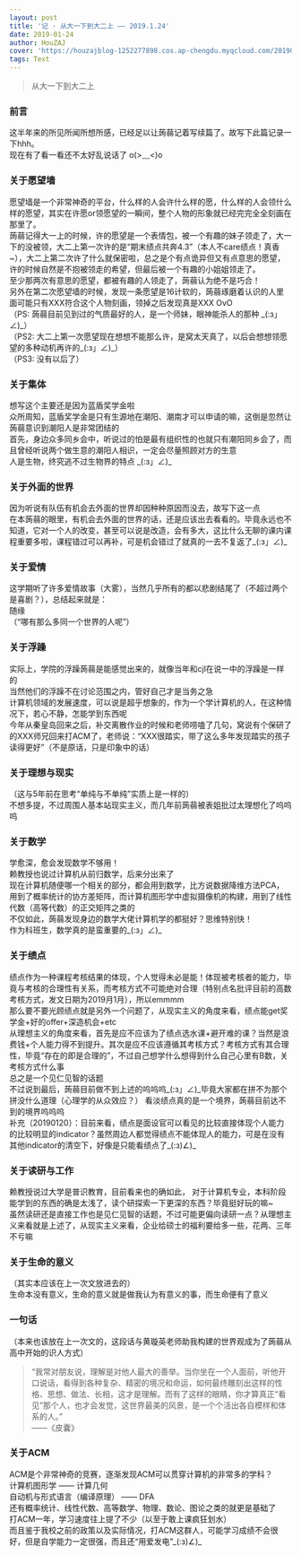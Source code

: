 ```yaml
---
layout: post
title: '记 · 从大一下到大二上 —— 2019.1.24'
date: 2019-01-24
author: HouZAJ
cover: 'https://houzajblog-1252277898.cos.ap-chengdu.myqcloud.com/20190124%20NoteGrowth/20190114-01.png'
tags: Text
---
```


> 从大一下到大二上


### 前言   
这半年来的所见所闻所想所感，已经足以让蒟蒻记着写续篇了。故写下此篇记录一下hhh。  
现在有了看一看还不太好乱说话了 o(>﹏<)o  

### 关于愿望墙
愿望墙是一个非常神奇的平台，什么样的人会许什么样的愿，什么样的人会领什么样的愿望，其实在许愿or领愿望的一瞬间，整个人物的形象就已经完完全全刻画在那里了。  
蒟蒻记得大一上的时候，许的愿望是一个表情包，被一个有趣的妹子领走了，大一下的没被领，大二上第一次许的是“期末绩点共奔4.3”（本人不care绩点！真香~），大二上第二次许了什么就保密啦，总之是个有点诡异但又有点意思的愿望，许的时候自然是不抱被领走的希望，但最后被一个有趣的小姐姐领走了。  
至少那两次有意思的愿望，都被有趣的人领走了，蒟蒻认为绝不是巧合！  
另外在第二次愿望墙的时候，发现一条愿望是16计软的，蒟蒻琢磨着认识的人里面可能只有XXX符合这个人物刻画，领掉之后发现真是XXX  OvO    
（PS: 蒟蒻目前见到过的气质最好的人，是一个师妹，眼神能杀人的那种 \_(:з」∠)\_）  
（PS2: 大二上第一次愿望现在想想不能那么许，是窝太天真了，以后会想想领愿望的多种动机再许的\_(:з」∠)\_）  
（PS3: 没有以后了）  

### 关于集体
想写这个主要还是因为蓝盾奖学金啦  
众所周知，蓝盾奖学金是只有生源地在潮阳、潮南才可以申请的嘛，这倒是忽然让蒟蒻意识到潮阳人是非常团结的  
首先，身边众多同乡会中，听说过的怕是最有组织性的也就只有潮阳同乡会了，而且曾经听说两个做生意的潮阳人相识，一定会尽量照顾对方的生意  
人是生物，终究逃不过生物界的特点 \_(:з」∠)\_  

### 关于外面的世界
因为听说有队伍有机会去外面的世界却因种种原因而没去，故写下这一点  
在本蒟蒻的眼里，有机会去外面的世界的话，还是应该出去看看的。毕竟永远也不知道，它对一个人的改变，甚至可以说是改造，会有多大，这比什么无聊的课内课程重要多啦，课程错过可以再补，可是机会错过了就真的一去不复返了\_(:з」∠)\_  

### 关于爱情
这学期听了许多爱情故事（大雾），当然几乎所有的都以悲剧结尾了（不超过两个是喜剧？），总结起来就是：  
随缘  
（“哪有那么多同一个世界的人呢”）  

### 关于浮躁
实际上，学院的浮躁蒟蒻是能感觉出来的，就像当年和cjl在说一中的浮躁是一样的  
当然他们的浮躁不在讨论范围之内，管好自己才是当务之急  
计算机领域的发展速度，可以说是超乎想象的，作为一个学计算机的人，在这种情况下，若心不静，怎能学到东西呢  
今年从秦皇岛回来之后，补交离散作业的时候和老师唠嗑了几句，窝说有个保研了的XXX师兄回来打ACM了，老师说：“XXX很踏实，带了这么多年发现踏实的孩子读得更好”（不是原话，只是印象中的话）  

### 关于理想与现实
（这与5年前在思考“单纯与不单纯”实质上是一样的）  
不想多提，不过周围人基本站现实主义，而几年前蒟蒻被表姐批过太理想化了呜呜呜  

### 关于数学
学愈深，愈会发现数学不够用！  
赖教授也说过计算机从前归数学，后来分出来了  
现在计算机随便哪一个相关的部分，都会用到数学，比方说数据降维方法PCA，用到了概率统计的协方差矩阵，而计算机图形学中虚拟摄像机的构建，用到了线性代数（高等代数）的正交矩阵之类的  
不仅如此，蒟蒻发现身边的数学大佬计算机学的都挺好？思维特别快！  
作为科班生，数学真的是蛮重要的_(:з」∠)_  

### 关于绩点
绩点作为一种课程考核结果的体现，个人觉得未必是能！体现被考核者的能力，毕竟与考核的合理性有关系，而考核方式不可能绝对合理（特别点名批评目前的高数考核方式，发文日期为2019月1月），所以emmmm  
那么要不要光顾绩点就是另外一个问题了，从现实主义的角度来看，绩点能get奖学金+好的offer+深造机会+etc  
从理想主义的角度来看，首先是应不应该为了绩点选水课+避开难的课？当然是浪费钱+个人能力得不到提升。其次是应不应该遵循其考核方式？考核方式有其合理性，毕竟“存在的即是合理的”，不过自己想学什么想得到什么自己心里有B数，关考核方式什么事  
总之是一个见仁见智的话题  
不过说到最后，蒟蒻目前做不到上述的呜呜呜\_(:з」∠)\_毕竟大家都在拼不为那个拼没什么道理（心理学的从众效应？）
看淡绩点真的是一个境界，蒟蒻目前达不到的境界呜呜呜  
补充（20190120）：目前来看，绩点是面设官可以看见的比较直接体现个人能力的比较明显的indicator？虽然周边人都觉得绩点不能体现人的能力，可是在没有其他indicator的清空下，好像是只能看绩点了\_(:з)∠)\_  

### 关于读研与工作
赖教授说过大学是普识教育，目前看来也的确如此， 对于计算机专业，本科阶段能学到的东西的确是太浅了，读个研探索一下更深的东西？毕竟挺好玩的嘛~  
虽然读研还是直接工作也是见仁见智的话题，不过可能更偏向读研一点？从理想主义来看就是上述了，从现实主义来看，企业给硕士的福利要给多一些，花两、三年不亏嘛  

### 关于生命的意义
（其实本应该在上一次文放进去的）  
生命本没有意义，生命的意义就是做我认为有意义的事，而生命便有了意义  

### 一句话
（本来也该放在上一次文的，这段话与黄璇英老师助我构建的世界观成为了蒟蒻从高中开始的识人方式）  

> “我常对朋友说，理解是对他人最大的善举。当你坐在一个人面前，听他开口说话，看得到各种复杂、精密的境况和命运，如何最终雕刻出这样的性格、思想、做法、长相，这才是理解。而有了这样的眼睛，你才算真正“看见”那个人，也才会发觉，这世界最美的风景，是一个个活出各自模样和体系的人。”  
——《皮囊》  


### 关于ACM
ACM是个非常神奇的竞赛，逐渐发现ACM可以贯穿计算机的非常多的学科？  
计算机图形学 —— 计算几何  
自动机与形式语言（编译原理） —— DFA  
还有概率统计、线性代数、高等数学、物理、数论、图论之类的就更是基础了  
打ACM一年，学习速度往上提了不少（以至于敢上课疯狂划水）  
而且鉴于我校之前的政策以及实际情况，打ACM这群人，可能学习成绩不会很好，但是自学能力一定很强，而且还“用爱发电”\_(:з)∠)\_  
